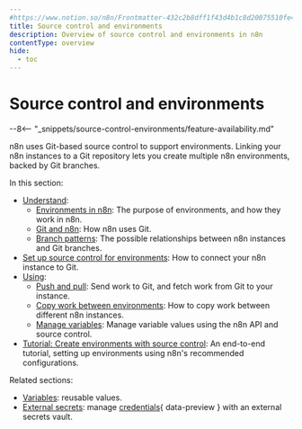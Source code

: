 ```yaml
---
#https://www.notion.so/n8n/Frontmatter-432c2b8dff1f43d4b1c8d20075510fe4
title: Source control and environments
description: Overview of source control and environments in n8n
contentType: overview
hide:
  - toc
---
```


# Source control and environments

--8<-- "_snippets/source-control-environments/feature-availability.md"

n8n uses Git-based source control to support environments. Linking your n8n instances to a Git repository lets you create multiple n8n environments, backed by Git branches.

In this section:

* [Understand](/source-control-environments/understand/index.md):
	* [Environments in n8n](/source-control-environments/understand/environments.md): The purpose of environments, and how they work in n8n.
	* [Git and n8n](/source-control-environments/understand/git.md): How n8n uses Git. 
	* [Branch patterns](/source-control-environments/understand/patterns.md): The possible relationships between n8n instances and Git branches.
* [Set up source control for environments](/source-control-environments/setup.md): How to connect your n8n instance to Git.
* [Using](/source-control-environments/using/index.md):
	* [Push and pull](/source-control-environments/using/push-pull.md): Send work to Git, and fetch work from Git to your instance.
	* [Copy work between environments](/source-control-environments/using/copy-work.md): How to copy work between different n8n instances.
	* [Manage variables](/source-control-environments/using/manage-variables.md): Manage variable values using the n8n API and source control.
* [Tutorial: Create environments with source control](/source-control-environments/create-environments.md): An end-to-end tutorial, setting up environments using n8n's recommended configurations.

Related sections:

* [Variables](/code/variables.md): reusable values.
* [External secrets](/external-secrets.md): manage [credentials](/glossary/#credential-n8n){ data-preview } with an external secrets vault.
